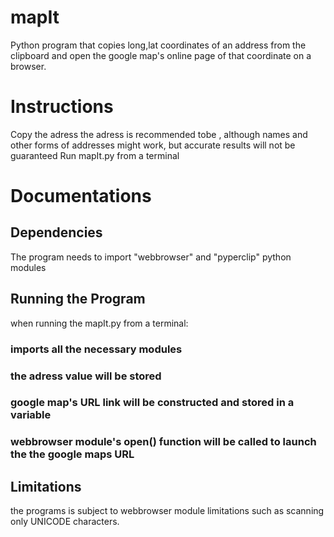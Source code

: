 # mapIt
Python program that copies long,lat coordinates of an address from the clipboard and open the google map's online page of that coordinate on a browser.

# Instructions
Copy the adress
  the adress is recommended tobe <longtitude>,<lattitude>
  although names and other forms of addresses might work, but accurate results will not be guaranteed
Run mapIt.py from a terminal

# Documentations

## Dependencies
The program needs to import "webbrowser" and "pyperclip" python modules

## Running the Program
when running the mapIt.py from a terminal:
  ### imports all the necessary modules
  ### the adress value will be stored
  ### google map's URL link will be constructed and stored in a variable
  ### webbrowser module's open() function will be called to launch the the google maps URL

## Limitations
the programs is subject to webbrowser module limitations such as scanning only UNICODE characters.




